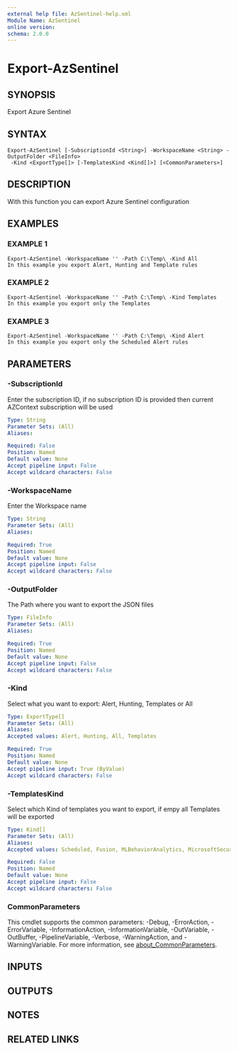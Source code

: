 ```yaml
---
external help file: AzSentinel-help.xml
Module Name: AzSentinel
online version:
schema: 2.0.0
---
```


# Export-AzSentinel

## SYNOPSIS
Export Azure Sentinel

## SYNTAX

```
Export-AzSentinel [-SubscriptionId <String>] -WorkspaceName <String> -OutputFolder <FileInfo>
 -Kind <ExportType[]> [-TemplatesKind <Kind[]>] [<CommonParameters>]
```

## DESCRIPTION
With this function you can export Azure Sentinel configuration

## EXAMPLES

### EXAMPLE 1
```
Export-AzSentinel -WorkspaceName '' -Path C:\Temp\ -Kind All
In this example you export Alert, Hunting and Template rules
```

### EXAMPLE 2
```
Export-AzSentinel -WorkspaceName '' -Path C:\Temp\ -Kind Templates
In this example you export only the Templates
```

### EXAMPLE 3
```
Export-AzSentinel -WorkspaceName '' -Path C:\Temp\ -Kind Alert
In this example you export only the Scheduled Alert rules
```

## PARAMETERS

### -SubscriptionId
Enter the subscription ID, if no subscription ID is provided then current AZContext subscription will be used

```yaml
Type: String
Parameter Sets: (All)
Aliases:

Required: False
Position: Named
Default value: None
Accept pipeline input: False
Accept wildcard characters: False
```

### -WorkspaceName
Enter the Workspace name

```yaml
Type: String
Parameter Sets: (All)
Aliases:

Required: True
Position: Named
Default value: None
Accept pipeline input: False
Accept wildcard characters: False
```

### -OutputFolder
The Path where you want to export the JSON files

```yaml
Type: FileInfo
Parameter Sets: (All)
Aliases:

Required: True
Position: Named
Default value: None
Accept pipeline input: False
Accept wildcard characters: False
```

### -Kind
Select what you want to export: Alert, Hunting, Templates or All

```yaml
Type: ExportType[]
Parameter Sets: (All)
Aliases:
Accepted values: Alert, Hunting, All, Templates

Required: True
Position: Named
Default value: None
Accept pipeline input: True (ByValue)
Accept wildcard characters: False
```

### -TemplatesKind
Select which Kind of templates you want to export, if empy all Templates will be exported

```yaml
Type: Kind[]
Parameter Sets: (All)
Aliases:
Accepted values: Scheduled, Fusion, MLBehaviorAnalytics, MicrosoftSecurityIncidentCreation

Required: False
Position: Named
Default value: None
Accept pipeline input: False
Accept wildcard characters: False
```

### CommonParameters
This cmdlet supports the common parameters: -Debug, -ErrorAction, -ErrorVariable, -InformationAction, -InformationVariable, -OutVariable, -OutBuffer, -PipelineVariable, -Verbose, -WarningAction, and -WarningVariable. For more information, see [about_CommonParameters](http://go.microsoft.com/fwlink/?LinkID=113216).

## INPUTS

## OUTPUTS

## NOTES

## RELATED LINKS
